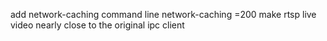 add network-caching command line
network-caching =200 make rtsp live video nearly close to the original ipc client 